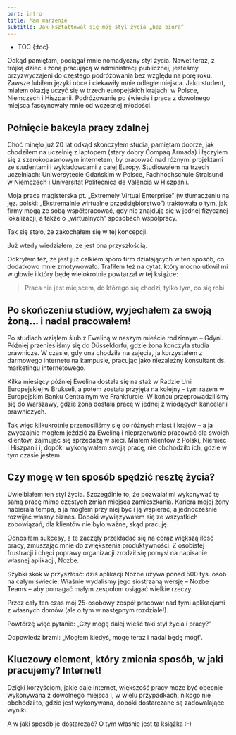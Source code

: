 ```yaml
---
part: intro
title: Mam marzenie
subtitle: Jak kształtował się mój styl życia „bez biura”
---
```


* TOC
{:toc}

Odkąd pamiętam, pociągał mnie nomadyczny styl życia. Nawet teraz, z trójką dzieci i żoną pracującą w administracji publicznej, jesteśmy przyzwyczajeni do częstego podróżowania bez względu na porę roku. Zawsze lubiłem języki obce i ciekawiły mnie odległe miejsca. Jako student, miałem okazję uczyć się w trzech europejskich krajach: w Polsce, Niemczech i Hiszpanii. Podróżowanie po świecie i praca z dowolnego miejsca fascynowały mnie od wczesnej młodości.

## Połnięcie bakcyla pracy zdalnej 

Choć minęło już 20 lat odkąd skończyłem studia, pamiętam dobrze, jak chodziłem na uczelnię z laptopem (stary dobry Compaq Armada) i łączyłem się z szerokopasmowym internetem, by pracować nad różnymi projektami ze studentami i wykładowcami z całej Europy. Studiowałem na trzech uczelniach: Uniwersytecie Gdańskim w Polsce, Fachhochschule Stralsund w Niemczech i Universitat Politècnica de València w Hiszpanii.

Moja praca magisterska pt. „Extremely Virtual Enterprise” (w tłumaczeniu na jęz. polski: „Ekstremalnie wirtualne przedsiębiorstwo”) traktowała o tym, jak firmy mogą ze sobą współpracować, gdy nie znajdują się w jednej fizycznej lokalizacji, a także o „wirtualnych” sposobach współpracy.

Tak się stało, że zakochałem się w tej koncepcji.

Już wtedy wiedziałem, że jest ona przyszłością.

Odkryłem też, że jest już całkiem sporo firm działających w ten sposób, co dodatkowo mnie zmotywowało. Trafiłem też na cytat, który mocno utkwił mi w głowie i który będę wielokrotnie powtarzał w tej książce:

> Praca nie jest miejscem, do którego się chodzi, tylko tym, co się robi.

## Po skończeniu studiów, wyjechałem za swoją żoną… i nadal pracowałem!

Po studiach wziąłem ślub z Eweliną w naszym mieście rodzinnym – Gdyni. Później przenieśliśmy się do Düsseldorfu, gdzie żona kończyła studia prawnicze. W czasie, gdy ona chodziła na zajęcia, ja korzystałem z darmowego internetu na kampusie, pracując jako niezależny konsultant ds. marketingu internetowego.

Kilka miesięcy później Ewelina dostała się na staż w Radzie Unii Europejskiej w Brukseli, a potem została przyjęta na kolejny - tym razem w Europejskim Banku Centralnym we Frankfurcie. W końcu przeprowadziliśmy się do Warszawy, gdzie żona dostała pracę w jednej z wiodących kancelarii prawniczych.

Tak więc kilkukrotnie przenosiliśmy się do różnych miast i krajów – a ja zwyczajnie mogłem jeździć za Eweliną i nieprzerwanie pracować dla swoich klientów, zajmując się sprzedażą w sieci. Miałem klientów z Polski, Niemiec i Hiszpanii i, dopóki wykonywałem swoją pracę, nie obchodziło ich, gdzie w tym czasie jestem.

## Czy mogę w ten sposób spędzić resztę życia?

Uwielbiałem ten styl życia. Szczególnie to, że pozwalał mi wykonywać tę samą pracę mimo częstych zmian miejsca zamieszkania. Kariera mojej żony nabierała tempa, a ja mogłem przy niej być i ją wspierać, a jednocześnie rozwijać własny biznes. Dopóki wywiązywałem się ze wszystkich zobowiązań, dla klientów nie było ważne, skąd pracuję.

Odnosiłem sukcesy, a te zaczęły przekładać się na coraz większą ilość pracy, zmuszając mnie do zwiększenia produktywności. Z osobistej frustracji i chęci poprawy organizacji zrodził się pomysł na napisanie własnej aplikacji, Nozbe.

Szybki skok w przyszłość: dziś aplikacji Nozbe używa ponad 500 tys. osób na całym świecie. Właśnie wydaliśmy jego siostrzaną wersję – Nozbe Teams – aby pomagać małym zespołom osiągać wielkie rzeczy.

Przez cały ten czas mój 25-osobowy zespół pracował nad tymi aplikacjami z własnych domów (ale o tym w następnym rozdziale!).

Powtórzę więc pytanie: „Czy mogę dalej wieść taki styl życia i pracy?”

Odpowiedź brzmi: „Mogłem kiedyś, mogę teraz i nadal będę mógł”.

## Kluczowy element, który zmienia sposób, w jaki pracujemy? Internet!

Dzięki korzyściom, jakie daje internet, większość pracy może być obecnie wykonywana z dowolnego miejsca i, w wielu przypadkach, nikogo nie obchodzi to, gdzie jest wykonywana, dopóki dostarczane są zadowalające wyniki.

A w jaki sposób je dostarczać? O tym właśnie jest ta książka :-)
